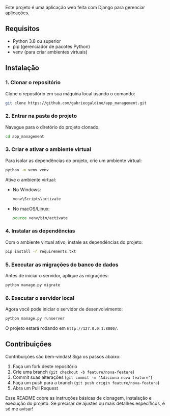 Este projeto é uma aplicação web feita com Django para gerenciar aplicações. 

## Requisitos

- Python 3.8 ou superior
- pip (gerenciador de pacotes Python)
- venv (para criar ambientes virtuais)

## Instalação

### 1. Clonar o repositório

Clone o repositório em sua máquina local usando o comando:

```bash
git clone https://github.com/gabriecgaldino/app_management.git
```

### 2. Entrar na pasta do projeto

Navegue para o diretório do projeto clonado:

```bash
cd app_management
```

### 3. Criar e ativar o ambiente virtual

Para isolar as dependências do projeto, crie um ambiente virtual:

```bash
python -m venv venv
```

Ative o ambiente virtual:

- No Windows:

  ```bash
  venv\Scripts\activate
  ```

- No macOS/Linux:

  ```bash
  source venv/bin/activate
  ```

### 4. Instalar as dependências

Com o ambiente virtual ativo, instale as dependências do projeto:

```bash
pip install -r requirements.txt
```

### 5. Executar as migrações do banco de dados

Antes de iniciar o servidor, aplique as migrações:

```bash
python manage.py migrate
```

### 6. Executar o servidor local

Agora você pode iniciar o servidor de desenvolvimento:

```bash
python manage.py runserver
```

O projeto estará rodando em `http://127.0.0.1:8000/`.

## Contribuições

Contribuições são bem-vindas! Siga os passos abaixo:

1. Faça um fork deste repositório
2. Crie uma branch (`git checkout -b feature/nova-feature`)
3. Commit suas alterações (`git commit -m 'Adiciona nova feature'`)
4. Faça um push para a branch (`git push origin feature/nova-feature`)
5. Abra um Pull Request

Esse README cobre as instruções básicas de clonagem, instalação e execução do projeto. Se precisar de ajustes ou mais detalhes específicos, é só me avisar!
